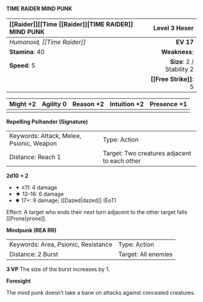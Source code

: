 #### TIME RAIDER MIND PUNK

| [[Raider]]\[\[Time [[Raider]]\|TIME RAIDER\]\] MIND PUNK |         **Level 3 Hexer** |
| :------------------------------------------------------- | ------------------------: |
| *Humanoid, [[Time Raider]]*                              |                 **EV 17** |
| **Stamina**: 40                                          |             **Weakness**: |
| **Speed**: 5                                             | **Size**: 2 / Stability 2 |
|                                                          |    **[[Free Strike]]**: 5 |

| **Might** +2 | **Agility** 0 | **Reason** +2 | **Intuition** +2 | **Presence** +1 |
| ------------ | ------------- | ------------- | ---------------- | --------------- |
|              |               |               |                  |                 |

**Repelling Psihander (Signature)**

|                                          |                                              |
| :--------------------------------------- | :------------------------------------------- |
| Keywords: Attack, Melee, Psionic, Weapon | Type: Action                                 |
| Distance: Reach 1                        | Target: Two creatures adjacent to each other |

**2d10 + 2**

- ✦ ≤11: 4 damage
- ★ 12–16: 6 damage
- ✸ 17+: 9 damage; [[Dazed|dazed]] (EoT)

Effect: A target who ends their next turn adjacent to the other target falls [[Prone|prone]].

**Mindpunk (REA RR)**

|                                     |                     |
| :---------------------------------- | :------------------ |
| Keywords: Area, Psionic, Resistance | Type: Action        |
| Distance: 2 Burst                   | Target: All enemies |

****3 VP****
The size of the burst increases by 1.

**Foresight**

The mind punk doesn’t take a bane on attacks against concealed creatures.
